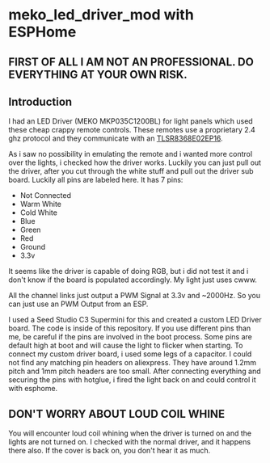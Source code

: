 # meko_led_driver_mod with ESPHome

## FIRST OF ALL I AM NOT AN PROFESSIONAL. DO EVERYTHING AT YOUR OWN RISK.

## Introduction

I had an LED Driver (MEKO MKP035C1200BL) for light panels which used these cheap crappy remote controls. These remotes use a proprietary 2.4 ghz protocol and they communicate with an [TLSR8368E02EP16](https://wiki.telink-semi.cn/doc/ds/DS_TLSR8368-E_Datasheet%20for%20Telink%202.4GHz%20RF%20System-On-Chip%20Solution%20TLSR8368.pdf).

As i saw no possibility in emulating the remote and i wanted more control over the lights, i checked how the driver works. Luckily you can just pull out the driver, after you cut through the white stuff and pull out the driver sub board.
Luckily all pins are labeled here. It has 7 pins:
- Not Connected
- Warm White
- Cold White
- Blue
- Green
- Red
- Ground
- 3.3v

It seems like the driver is capable of doing RGB, but i did not test it and i don't know if the board is populated accordingly. My light just uses cwww.

All the channel links just output a PWM Signal at 3.3v and ~2000Hz. So you can just use an PWM Output from an ESP.

I used a Seed Studio C3 Supermini for this and created a custom LED Driver board. The code is inside of this repository. If you use different pins than me, be careful if the pins are involved in the boot process. Some pins are default high at boot and will cause the light to flicker when starting.
To connect my custom driver board, i used some legs of a capacitor. I could not find any matching pin headers on aliexpress. They have around 1.2mm pitch and 1mm pitch headers are too small.
After connecting everything and securing the pins with hotglue, i fired the light back on and could control it with esphome. 

## DON'T WORRY ABOUT LOUD COIL WHINE

You will encounter loud coil whining when the driver is turned on and the lights are not turned on. I checked with the normal driver, and it happens there also. If the cover is back on, you don't hear it as much.
